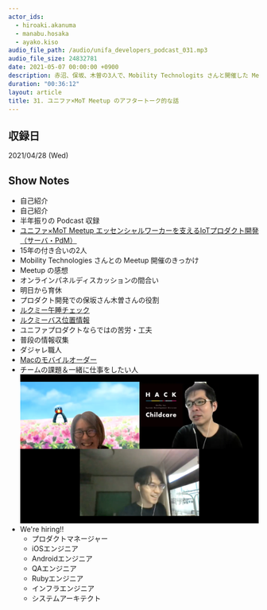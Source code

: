 ```yaml
---
actor_ids:
  - hiroaki.akanuma
  - manabu.hosaka
  - ayako.kiso
audio_file_path: /audio/unifa_developers_podcast_031.mp3
audio_file_size: 24832781
date: 2021-05-07 00:00:00 +0900
description: 赤沼、保坂、木曽の3人で、Mobility Technologits さんと開催した Meetup やユニファのプロダクト開発について話しました。
duration: "00:36:12"
layout: article
title: 31. ユニファ×MoT Meetup のアフタートーク的な話
---
```


## 収録日

2021/04/28 (Wed)

## Show Notes

- 自己紹介
- 自己紹介
- 半年振りの Podcast 収録
- [ユニファ×MoT Meetup エッセンシャルワーカーを支えるIoTプロダクト開発（サーバ・PdM）](https://unifa.connpass.com/event/209167/)
- 15年の付き合いの2人
- Mobility Technologies さんとの Meetup 開催のきっかけ
- Meetup の感想
- オンラインパネルディスカッションの間合い
- 明日から育休
- プロダクト開発での保坂さん木曽さんの役割
- [ルクミー午睡チェック](https://lookmee.jp/gosui/)
- [ルクミーバス位置情報](https://lookmee.jp/bus/)
- ユニファプロダクトならではの苦労・工夫
- 普段の情報収集
- ダジャレ職人
- [Macのモバイルオーダー](https://www.mcdonalds.co.jp/shop/mobileorder/)
- チームの課題＆一緒に仕事をしたい人
![members](/images/snapshots/31/members.png)
- We're hiring!!
  - プロダクトマネージャー
  - iOSエンジニア
  - Androidエンジニア
  - QAエンジニア
  - Rubyエンジニア
  - インフラエンジニア 
  - システムアーキテクト